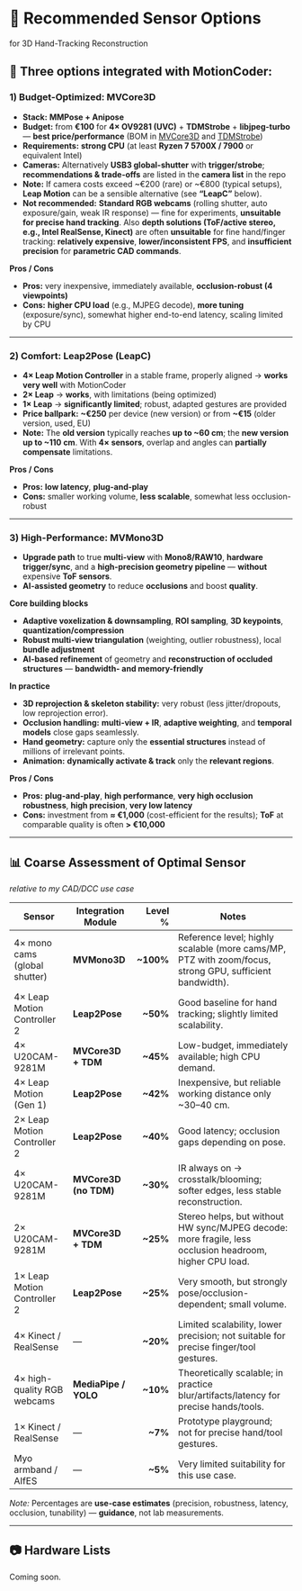 # 🎥 Recommended Sensor Options
for 3D Hand-Tracking Reconstruction

## 📍 Three options integrated with MotionCoder:

### 1) **Budget-Optimized: MVCore3D**

* **Stack:** **MMPose + Anipose**
* **Budget:** from **€100** for **4× OV9281 (UVC)** + **TDMStrobe** + **libjpeg-turbo** — **best price/performance** (BOM in [MVCore3D](https://github.com/xtanai/mvcore3d) and [TDMStrobe](https://github.com/xtanai/tdmstrobe))
* **Requirements:** **strong CPU** (at least **Ryzen 7 5700X / 7900** or equivalent Intel)
* **Cameras:** Alternatively **USB3 global-shutter** with **trigger/strobe**; **recommendations & trade-offs** are listed in the **camera list** in the repo
* **Note:** If camera costs exceed ~€200 (rare) or ~€800 (typical setups), **Leap Motion** can be a sensible alternative (see **“LeapC”** below).
* **Not recommended:** **Standard RGB webcams** (rolling shutter, auto exposure/gain, weak IR response) — fine for experiments, **unsuitable for precise hand tracking**. Also **depth solutions (ToF/active stereo, e.g., Intel RealSense, Kinect)** are often **unsuitable** for fine hand/finger tracking: **relatively expensive**, **lower/inconsistent FPS**, and **insufficient precision** for **parametric CAD commands**.

**Pros / Cons**

* **Pros:** very inexpensive, immediately available, **occlusion-robust (4 viewpoints)**
* **Cons:** **higher CPU load** (e.g., MJPEG decode), **more tuning** (exposure/sync), somewhat higher end-to-end latency, scaling limited by CPU

---

### 2) **Comfort: Leap2Pose (LeapC)**

* **4× Leap Motion Controller** in a stable frame, properly aligned → **works very well** with MotionCoder
* **2× Leap** → **works**, with limitations (being optimized)
* **1× Leap** → **significantly limited**; robust, adapted gestures are provided
* **Price ballpark:** **~€250** per device (new version) or from **~€15** (older version, used, EU)
* **Note:** The **old version** typically reaches **up to ~60 cm**; the **new version** **up to ~110 cm**. With **4× sensors**, overlap and angles can **partially compensate** limitations.

**Pros / Cons**

* **Pros:** **low latency**, **plug-and-play**
* **Cons:** smaller working volume, **less scalable**, somewhat less occlusion-robust

---

### 3) **High-Performance: MVMono3D**

* **Upgrade path** to true **multi-view** with **Mono8/RAW10**, **hardware trigger/sync**, and a **high-precision geometry pipeline** — **without** expensive **ToF sensors**.
* **AI-assisted geometry** to reduce **occlusions** and boost **quality**.

**Core building blocks**

* **Adaptive voxelization & downsampling**, **ROI sampling**, **3D keypoints**, **quantization/compression**
* **Robust multi-view triangulation** (weighting, outlier robustness), local **bundle adjustment**
* **AI-based refinement** of geometry and **reconstruction of occluded structures** — **bandwidth- and memory-friendly**

**In practice**

* **3D reprojection & skeleton stability:** very robust (less jitter/dropouts, low reprojection error).
* **Occlusion handling:** **multi-view + IR**, **adaptive weighting**, and **temporal models** close gaps seamlessly.
* **Hand geometry:** capture only the **essential structures** instead of millions of irrelevant points.
* **Animation:** **dynamically activate & track** only the **relevant regions**.

**Pros / Cons**

* **Pros:** **plug-and-play**, **high performance**, **very high occlusion robustness**, **high precision**, **very low latency**
* **Cons:** investment from **≈ €1,000** (cost-efficient for the results); **ToF** at comparable quality is often **> €10,000**

---

## 📊 **Coarse Assessment of Optimal Sensor**

*relative to my CAD/DCC use case*

| Sensor                        | Integration Module    |   Level % | Notes                                                                                                   |
| ----------------------------- | --------------------- | --------: | ------------------------------------------------------------------------------------------------------- |
| 4× mono cams (global shutter) | **MVMono3D**          | **~100%** | Reference level; highly scalable (more cams/MP, PTZ with zoom/focus, strong GPU, sufficient bandwidth). |
| 4× Leap Motion Controller 2   | **Leap2Pose**         |  **~50%** | Good baseline for hand tracking; slightly limited scalability.                                          |
| 4× U20CAM-9281M               | **MVCore3D + TDM**    |  **~45%** | Low-budget, immediately available; high CPU demand.                                                     |
| 4× Leap Motion (Gen 1)        | **Leap2Pose**         |  **~42%** | Inexpensive, but reliable working distance only ~30–40 cm.                                              |
| 2× Leap Motion Controller 2   | **Leap2Pose**         |  **~40%** | Good latency; occlusion gaps depending on pose.                                                         |
| 4× U20CAM-9281M               | **MVCore3D (no TDM)** |  **~30%** | IR always on → crosstalk/blooming; softer edges, less stable reconstruction.                            |
| 2× U20CAM-9281M               | **MVCore3D + TDM**    |  **~25%** | Stereo helps, but without HW sync/MJPEG decode: more fragile, less occlusion headroom, higher CPU load. |
| 1× Leap Motion Controller 2   | **Leap2Pose**         |  **~25%** | Very smooth, but strongly pose/occlusion-dependent; small volume.                                       |
| 4× Kinect / RealSense         | —                     |  **~20%** | Limited scalability, lower precision; not suitable for precise finger/tool gestures.                    |
| 4× high-quality RGB webcams   | **MediaPipe / YOLO**  |  **~10%** | Theoretically scalable; in practice blur/artifacts/latency for precise hands/tools.                     |
| 1× Kinect / RealSense         | —                     |   **~7%** | Prototype playground; not for precise hand/tool gestures.                                               |
| Myo armband / AIfES           | —                     |   **~5%** | Very limited suitability for this use case.                                                             |

*Note:* Percentages are **use-case estimates** (precision, robustness, latency, occlusion, tunability) — **guidance**, not lab measurements.

---

## 📷 Hardware Lists

Coming soon.
